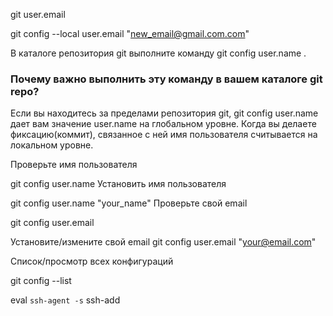 git user.email

git config --local user.email "new_email@gmail.com.com"

В каталоге репозитория git выполните команду git config user.name .

### Почему важно выполнить эту команду в вашем каталоге git repo?
Если вы находитесь за пределами репозитория git, git config user.name дает вам значение user.name на глобальном уровне. Когда вы делаете фиксацию(коммит), связанное с ней имя пользователя считывается на локальном уровне.




Проверьте имя пользователя

git config user.name
Установить имя пользователя

git config user.name "your_name"
Проверьте свой email

git config user.email

Установите/измените свой email
git config user.email "your@email.com"

Список/просмотр всех конфигураций

git config --list

eval `ssh-agent -s`
ssh-add